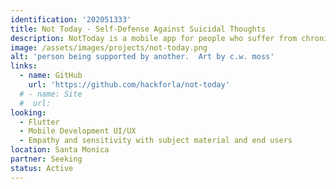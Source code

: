 ```yaml
---
identification: '202051333'
title: Not Today - Self-Defense Against Suicidal Thoughts
description: NotToday is a mobile app for people who suffer from chronic suicidal ideation (thoughts). It allows people to time-shift their desire to live across suicidal/non-suicidal dissociated mental states.
image: /assets/images/projects/not-today.png
alt: 'person being supported by another.  Art by c.w. moss'
links: 
  - name: GitHub
    url: 'https://github.com/hackforla/not-today'
  # - name: Site
  #  url: 
looking: 
  - Flutter 
  - Mobile Development UI/UX 
  - Empathy and sensitivity with subject material and end users
location: Santa Monica
partner: Seeking
status: Active
---
```

